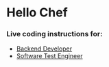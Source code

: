 # Hello Chef

### Live coding instructions for:

- [Backend Developer](backend.md)
- [Software Test Engineer](ste.md)
